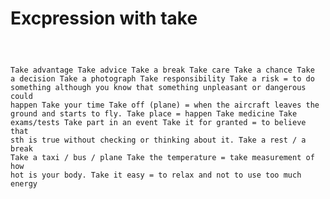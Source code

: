 # Excpression with take
<code>

  Take advantage
  Take advice
  Take a break
  Take care
  Take a chance
  Take a decision
  Take a photograph
  Take responsibility
  Take a risk = to do something although you know that something unpleasant or dangerous could happen
  Take your time
  Take off (plane) = when the aircraft leaves the ground and starts to fly.
  Take place = happen
  Take medicine
  Take exams/tests
  Take part in an event
  Take it for granted = to believe that sth is true without checking or thinking about it.
  Take a rest / a break
  Take a taxi / bus / plane
  Take the temperature = take measurement of how hot is your body.
  Take it easy = to relax and not to use too much energy
  
</code>
